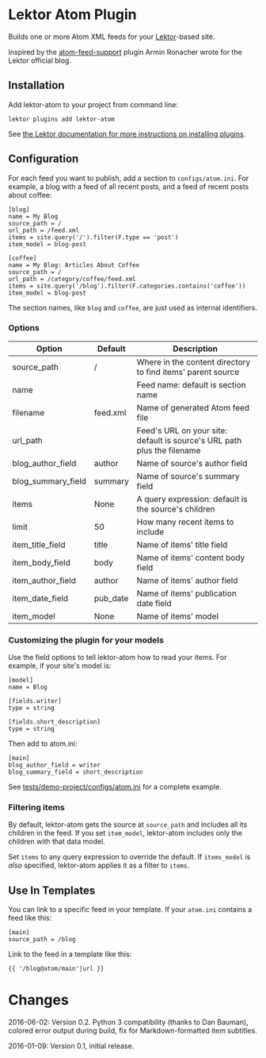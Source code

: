 # Lektor Atom Plugin

Builds one or more Atom XML feeds for your [Lektor](https://www.getlektor.com/)-based site.

Inspired by the [atom-feed-support](https://github.com/lektor/lektor-website/tree/master/packages/atom-feed-support) plugin Armin Ronacher wrote for the Lektor official blog.

## Installation

Add lektor-atom to your project from command line:

```
lektor plugins add lektor-atom
```

See [the Lektor documentation for more instructions on installing plugins](https://www.getlektor.com/docs/plugins/).

## Configuration

For each feed you want to publish, add a section to `configs/atom.ini`. For example, a blog with a feed of all recent posts, and a feed of recent posts about coffee:

```
[blog]
name = My Blog
source_path = /
url_path = /feed.xml
items = site.query('/').filter(F.type == 'post')
item_model = blog-post

[coffee]
name = My Blog: Articles About Coffee
source_path = /
url_path = /category/coffee/feed.xml
items = site.query('/blog').filter(F.categories.contains('coffee'))
item_model = blog-post
```

The section names, like `blog` and `coffee`, are just used as internal identifiers.

### Options

|Option               | Default    | Description
|---------------------|------------|-------------------------------------------------------------------------
|source\_path         | /          | Where in the content directory to find items' parent source
|name                 |            | Feed name: default is section name
|filename             | feed.xml   | Name of generated Atom feed file
|url\_path            |            | Feed's URL on your site: default is source's URL path plus the filename
|blog\_author\_field  | author     | Name of source's author field
|blog\_summary\_field | summary    | Name of source's summary field
|items                | None       | A query expression: default is the source's children
|limit                | 50         | How many recent items to include
|item\_title\_field   | title      | Name of items' title field
|item\_body\_field    | body       | Name of items' content body field
|item\_author\_field  | author     | Name of items' author field
|item\_date\_field    | pub\_date  | Name of items' publication date field
|item\_model          | None       | Name of items' model

### Customizing the plugin for your models

Use the field options to tell lektor-atom how to read your items. For example, if your site's model is:

```
[model]
name = Blog

[fields.writer]
type = string

[fields.short_description]
type = string
```

Then add to atom.ini:

```
[main]
blog_author_field = writer
blog_summary_field = short_description
```

See [tests/demo-project/configs/atom.ini](https://github.com/ajdavis/lektor-atom/blob/master/tests/demo-project/configs/atom.ini) for a complete example.

### Filtering items

By default, lektor-atom gets the source at `source_path` and includes all its children in the feed. If you set `item_model`, lektor-atom includes only the children with that data model.

Set `items` to any query expression to override the default. If `items_model` is *also* specified, lektor-atom applies it as a filter to `items`.

## Use In Templates

You can link to a specific feed in your template. If your `atom.ini` contains a feed like this:

```
[main]
source_path = /blog
```

Link to the feed in a template like this:

```
{{ '/blog@atom/main'|url }}
```

# Changes

2016-06-02: Version 0.2. Python 3 compatibility (thanks to Dan Bauman),
colored error output during build, fix for Markdown-formatted item subtitles.

2016-01-09: Version 0.1, initial release.
